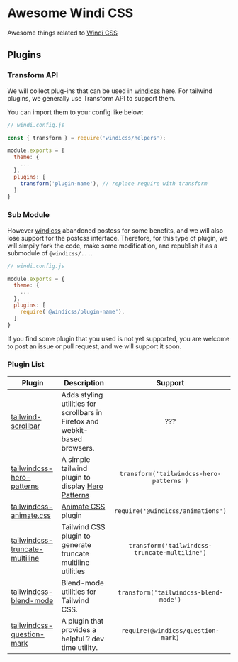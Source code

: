 # Awesome Windi CSS

Awesome things related to [Windi CSS](https://github.com/windicss/windicss)

## Plugins

### Transform API

We will collect plug-ins that can be used in [windicss](https://github.com/windicss/windicss) here. For tailwind plugins, we generally use Transform API to support them.

You can import them to your config like below:

```js
// windi.config.js

const { transform } = require('windicss/helpers');

module.exports = {
  theme: {
    ...
  },
  plugins: [
    transform('plugin-name'), // replace require with transform
  ]
}
```

### Sub Module

However [windicss](https://github.com/windicss/windicss) abandoned postcss for some benefits, and we will also lose support for the postcss interface. Therefore, for this type of plugin, we will simpily fork the code, make some modification, and republish it as a submodule of `@windicss/...`.

```js
// windi.config.js

module.exports = {
  theme: {
    ...
  },
  plugins: [
    require('@windicss/plugin-name'),
  ]
}
```

If you find some plugin that you used is not yet supported, you are welcome to post an issue or pull request, and we will support it soon.

### Plugin List

| Plugin                    | Description                                                  | Support       |
| ------------------------- | ------------------------------------------------------------ | :------------: |
| [tailwind-scrollbar](https://github.com/adoxography/tailwind-scrollbar) | Adds styling utilities for scrollbars in Firefox and webkit-based browsers. | ???           |     |
| [tailwindcss-hero-patterns](https://github.com/svengau/tailwindcss-hero-patterns) | A simple tailwind plugin to display [Hero Patterns](http://www.heropatterns.com/) | `transform('tailwindcss-hero-patterns')` |
| [tailwindcss-animate.css](https://github.com/bentzibentz/tailwindcss-animate.css) | [Animate CSS](https://github.com/animate-css/animate.css) plugin | `require('@windicss/animations')` |
| [tailwindcss-truncate-multiline](https://github.com/jhta/tailwindcss-truncate-multiline) | Tailwind CSS plugin to generate truncate multiline utilities | `transform('tailwindcss-truncate-multiline')` |
| [tailwindcss-blend-mode](https://github.com/hacknug/tailwindcss-blend-mode) | Blend-mode utilities for Tailwind CSS. | `transform('tailwindcss-blend-mode')` |
| [tailwindcss-question-mark](https://github.com/GavinJoyce/tailwindcss-question-mark) | A plugin that provides a helpful ? dev time utility. | `require(@windicss/question-mark)` |

